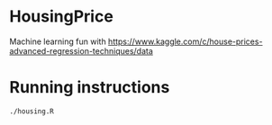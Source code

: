 # HousingPrice
Machine learning fun with https://www.kaggle.com/c/house-prices-advanced-regression-techniques/data

# Running instructions
```
./housing.R
```